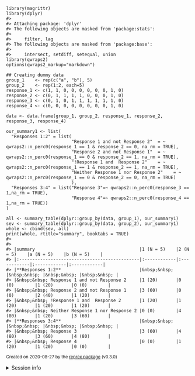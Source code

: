     library(magrittr)
    library(dplyr)  
    #> 
    #> Attaching package: 'dplyr'
    #> The following objects are masked from 'package:stats':
    #> 
    #>     filter, lag
    #> The following objects are masked from 'package:base':
    #> 
    #>     intersect, setdiff, setequal, union
    library(qwraps2)
    options(qwraps2_markup="markdown")

    ## Creating dummy data
    group_1    <- rep(c("a", "b"), 5)
    group_2    <- rep(1:2, each=5)
    response_1 <- c(1, 1, 0, 0, 0, 0, 0, 0, 1, 0)
    response_2 <- c(0, 1, 1, 1, 1, 0, 0, 0, 1, 0)
    response_3 <- c(0, 1, 0, 1, 1, 1, 1, 1, 1, 0)
    response_4 <- c(0, 0, 0, 0, 0, 0, 0, 0, 1, 0)

    data <- data.frame(group_1, group_2, response_1, response_2, response_3, response_4)

    our_summary1 <- list(
      "Responses 1:2" = list(
                             "Response 1 and not Response 2"  = ~ qwraps2::n_perc0(response_1 == 1 & response_2 == 0, na_rm = TRUE), 
                             "Response 2 and not Response 1"  = ~ qwraps2::n_perc0(response_1 == 0 & response_2 == 1, na_rm = TRUE),
                             "!Response 1 and  Response 2"    = ~ qwraps2::n_perc0(response_1 == 1 & response_2 == 1, na_rm = TRUE),
                             "Neither Response 1 nor Response 2"    = ~ qwraps2::n_perc0(response_1 == 0 & response_2 == 0, na_rm = TRUE)
                             ),
      "Responses 3:4" = list("Response 3"=~ qwraps2::n_perc0(response_3 == 1,na_rm = TRUE),
                             "Response 4"=~ qwraps2::n_perc0(response_4 == 1,na_rm = TRUE))
    )

    all <- summary_table(dplyr::group_by(data, group_1), our_summary1)
    sev <- summary_table(dplyr::group_by(data, group_2), our_summary1)
    whole <- cbind(sev, all)
    print(whole, rtitle="summary", booktabs = TRUE)
    #> 
    #> 
    #> |summary                                        |1 (N = 5)    |2 (N = 5)    |a (N = 5)    |b (N = 5)    |
    #> |:----------------------------------------------|:------------|:------------|:------------|:------------|
    #> |**Responses 1:2**                              |&nbsp;&nbsp; |&nbsp;&nbsp; |&nbsp;&nbsp; |&nbsp;&nbsp; |
    #> |&nbsp;&nbsp; Response 1 and not Response 2     |1 (20)       |0 (0)        |1 (20)       |0 (0)        |
    #> |&nbsp;&nbsp; Response 2 and not Response 1     |3 (60)       |0 (0)        |2 (40)       |1 (20)       |
    #> |&nbsp;&nbsp; !Response 1 and  Response 2       |1 (20)       |1 (20)       |1 (20)       |1 (20)       |
    #> |&nbsp;&nbsp; Neither Response 1 nor Response 2 |0 (0)        |4 (80)       |1 (20)       |3 (60)       |
    #> |**Responses 3:4**                              |&nbsp;&nbsp; |&nbsp;&nbsp; |&nbsp;&nbsp; |&nbsp;&nbsp; |
    #> |&nbsp;&nbsp; Response 3                        |3 (60)       |4 (80)       |3 (60)       |4 (80)       |
    #> |&nbsp;&nbsp; Response 4                        |0 (0)        |1 (20)       |1 (20)       |0 (0)        |

<sup>Created on 2020-08-27 by the [reprex package](https://reprex.tidyverse.org) (v0.3.0)</sup>
<details>
<summary>
Session info
</summary>

    devtools::session_info()
    #> ─ Session info ───────────────────────────────────────────────────────────────
    #>  setting  value                       
    #>  version  R version 4.0.2 (2020-06-22)
    #>  os       macOS Catalina 10.15.6      
    #>  system   x86_64, darwin17.0          
    #>  ui       X11                         
    #>  language (EN)                        
    #>  collate  en_US.UTF-8                 
    #>  ctype    en_US.UTF-8                 
    #>  tz       America/Denver              
    #>  date     2020-08-27                  
    #> 
    #> ─ Packages ───────────────────────────────────────────────────────────────────
    #>  package     * version    date       lib source        
    #>  assertthat    0.2.1      2019-03-21 [1] CRAN (R 4.0.0)
    #>  backports     1.1.9      2020-08-24 [1] CRAN (R 4.0.2)
    #>  callr         3.4.3      2020-03-28 [1] CRAN (R 4.0.0)
    #>  cli           2.0.2      2020-02-28 [1] CRAN (R 4.0.0)
    #>  crayon        1.3.4      2017-09-16 [1] CRAN (R 4.0.0)
    #>  desc          1.2.0      2018-05-01 [1] CRAN (R 4.0.0)
    #>  devtools      2.3.1      2020-07-21 [1] CRAN (R 4.0.2)
    #>  digest        0.6.25     2020-02-23 [1] CRAN (R 4.0.0)
    #>  dplyr       * 1.0.2      2020-08-18 [1] CRAN (R 4.0.2)
    #>  ellipsis      0.3.1      2020-05-15 [1] CRAN (R 4.0.0)
    #>  evaluate      0.14       2019-05-28 [1] CRAN (R 4.0.0)
    #>  fansi         0.4.1      2020-01-08 [1] CRAN (R 4.0.0)
    #>  fs            1.5.0      2020-07-31 [1] CRAN (R 4.0.2)
    #>  generics      0.0.2      2018-11-29 [1] CRAN (R 4.0.0)
    #>  glue          1.4.1      2020-05-13 [1] CRAN (R 4.0.0)
    #>  highr         0.8        2019-03-20 [1] CRAN (R 4.0.0)
    #>  htmltools     0.5.0      2020-06-16 [1] CRAN (R 4.0.0)
    #>  knitr         1.29       2020-06-23 [1] CRAN (R 4.0.0)
    #>  lifecycle     0.2.0      2020-03-06 [1] CRAN (R 4.0.0)
    #>  magrittr    * 1.5        2014-11-22 [1] CRAN (R 4.0.0)
    #>  memoise       1.1.0      2017-04-21 [1] CRAN (R 4.0.0)
    #>  pillar        1.4.6      2020-07-10 [1] CRAN (R 4.0.2)
    #>  pkgbuild      1.1.0      2020-07-13 [1] CRAN (R 4.0.2)
    #>  pkgconfig     2.0.3      2019-09-22 [1] CRAN (R 4.0.0)
    #>  pkgload       1.1.0      2020-05-29 [1] CRAN (R 4.0.0)
    #>  prettyunits   1.1.1      2020-01-24 [1] CRAN (R 4.0.0)
    #>  processx      3.4.3      2020-07-05 [1] CRAN (R 4.0.0)
    #>  ps            1.3.4      2020-08-11 [1] CRAN (R 4.0.2)
    #>  purrr         0.3.4      2020-04-17 [1] CRAN (R 4.0.0)
    #>  qwraps2     * 0.4.2.9006 2020-08-26 [1] local         
    #>  R6            2.4.1      2019-11-12 [1] CRAN (R 4.0.0)
    #>  Rcpp          1.0.5      2020-07-06 [1] CRAN (R 4.0.0)
    #>  remotes       2.2.0      2020-07-21 [1] CRAN (R 4.0.2)
    #>  rlang         0.4.7      2020-07-09 [1] CRAN (R 4.0.2)
    #>  rmarkdown     2.3        2020-06-18 [1] CRAN (R 4.0.0)
    #>  rprojroot     1.3-2      2018-01-03 [1] CRAN (R 4.0.0)
    #>  sessioninfo   1.1.1      2018-11-05 [1] CRAN (R 4.0.0)
    #>  stringi       1.4.6      2020-02-17 [1] CRAN (R 4.0.0)
    #>  stringr       1.4.0      2019-02-10 [1] CRAN (R 4.0.0)
    #>  testthat      2.3.2      2020-03-02 [1] CRAN (R 4.0.0)
    #>  tibble        3.0.3      2020-07-10 [1] CRAN (R 4.0.2)
    #>  tidyselect    1.1.0      2020-05-11 [1] CRAN (R 4.0.0)
    #>  usethis       1.6.1      2020-04-29 [1] CRAN (R 4.0.0)
    #>  vctrs         0.3.2      2020-07-15 [1] CRAN (R 4.0.2)
    #>  withr         2.2.0      2020-04-20 [1] CRAN (R 4.0.0)
    #>  xfun          0.16       2020-07-24 [1] CRAN (R 4.0.2)
    #>  yaml          2.2.1      2020-02-01 [1] CRAN (R 4.0.0)
    #> 
    #> [1] /Library/Frameworks/R.framework/Versions/4.0/Resources/library

</details>
